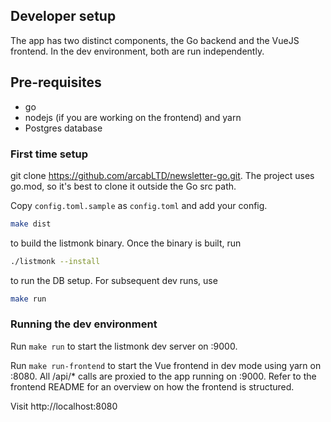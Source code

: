 ## Developer setup
The app has two distinct components, the Go backend and the VueJS frontend. In the dev environment, both are run independently.

## Pre-requisites
- go
- nodejs (if you are working on the frontend) and yarn
- Postgres database

### First time setup
git clone https://github.com/arcabLTD/newsletter-go.git. The project uses go.mod, so it's best to clone it outside the Go src path.

Copy `config.toml.sample` as `config.toml` and add your config.

```bash
make dist
```

to build the listmonk binary. Once the binary is built, run 

```bash
./listmonk --install 
```

to run the DB setup. For subsequent dev runs, use 

```bash
make run
```

### Running the dev environment

Run `make run` to start the listmonk dev server on :9000.

Run `make run-frontend` to start the Vue frontend in dev mode using yarn on :8080. All /api/* calls are proxied to the app running on :9000. Refer to the frontend README for an overview on how the frontend is structured.

Visit http://localhost:8080